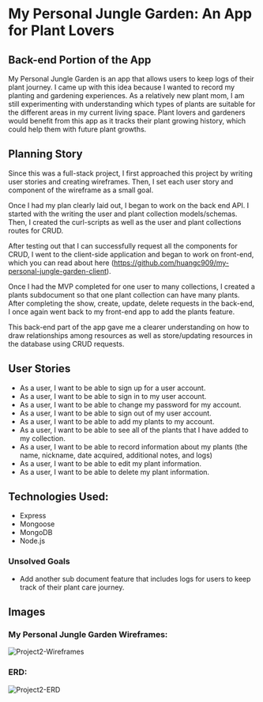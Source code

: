 # My Personal Jungle Garden: An App for Plant Lovers
## Back-end Portion of the App

My Personal Jungle Garden is an app that allows users to keep logs of their plant journey. I came up with this idea because I wanted to record my planting and gardening experiences. As a relatively new plant mom, I am still experimenting with understanding which types of plants are suitable for the different areas in my current living space. Plant lovers and gardeners would benefit from this app as it tracks their plant growing history, which could help them with future plant growths.


## Planning Story

Since this was a full-stack project, I first approached this project by writing user stories and creating wireframes. Then, I set each user story and component of the wireframe as a small goal.

Once I had my plan clearly laid out, I began to work on the back end API. I started with the writing the user and plant collection models/schemas. Then, I created the curl-scripts as well as the user and plant collections routes for CRUD.

After testing out that I can successfully request all the components for CRUD, I went to the client-side application and began to work on front-end, which you can read about here (https://github.com/huangc909/my-personal-jungle-garden-client).

Once I had the MVP completed for one user to many collections, I created a plants subdocument so that one plant collection can have many plants. After completing the show, create, update, delete requests in the back-end, I once again went back to my front-end app to add the plants feature.

This back-end part of the app gave me a clearer understanding on how to draw relationships among resources as well as store/updating resources in the database using CRUD requests.


## User Stories

- As a user, I want to be able to sign up for a user account.
- As a user, I want to be able to sign in to my user account.
- As a user, I want to be able to change my password for my account.
- As a user, I want to be able to sign out of my user account.
- As a user, I want to be able to add my plants to my account.
- As a user, I want to be able to see all of the plants that I have added to my collection.
- As a user, I want to be able to record information about my plants (the name, nickname, date acquired, additional notes, and logs)
- As a user, I want to be able to edit my plant information.
- As a user, I want to be able to delete my plant information.


## Technologies Used:

- Express
- Mongoose
- MongoDB
- Node.js


### Unsolved Goals

- Add another sub document feature that includes logs for users to keep track of their plant care journey.

## Images
### My Personal Jungle Garden Wireframes:

![Project2-Wireframes](https://user-images.githubusercontent.com/53062479/86547397-e1f72180-bf06-11ea-9d17-0b9de6cfddf6.jpg)


### ERD:

![Project2-ERD](https://user-images.githubusercontent.com/53062479/86547712-e07a2900-bf07-11ea-9412-72062629f7e0.jpg)
